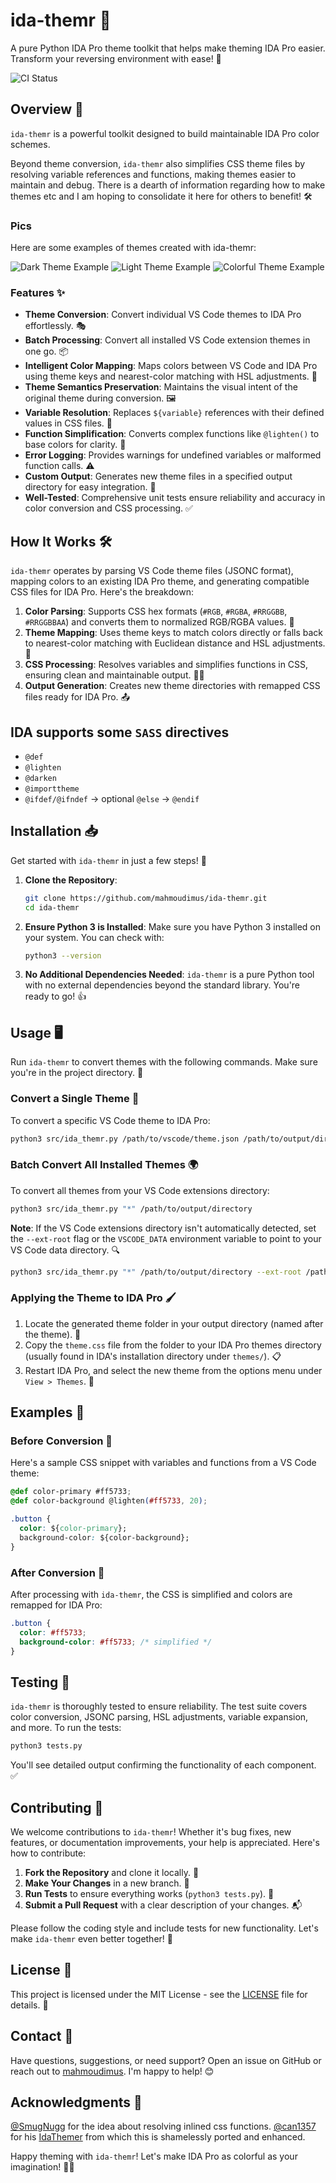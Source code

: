 # ida-themr 🎨

A pure Python IDA Pro theme toolkit that helps make theming IDA Pro easier. Transform your reversing environment with ease! 🚀

![CI Status](https://github.com/mahmoudimus/ida-themr/actions/workflows/python.yml/badge.svg)

## Overview 🌟

`ida-themr` is a powerful toolkit designed to build maintainable IDA Pro color schemes. 

Beyond theme conversion, `ida-themr` also simplifies CSS theme files by resolving variable references and functions, making themes easier to maintain and debug. There is a dearth of information regarding how to make themes etc and I am hoping to consolidate it here for others to benefit! 🛠️

### Pics

Here are some examples of themes created with ida-themr:

![Dark Theme Example](img/qt-style-switcher.png)
![Light Theme Example](img/stylesheet-editor-and-processor.png)
![Colorful Theme Example](img/widget-inspector.png)

### Features ✨

- **Theme Conversion**: Convert individual VS Code themes to IDA Pro effortlessly. 🎭
- **Batch Processing**: Convert all installed VS Code extension themes in one go. 📦
- **Intelligent Color Mapping**: Maps colors between VS Code and IDA Pro using theme keys and nearest-color matching with HSL adjustments. 🌈
- **Theme Semantics Preservation**: Maintains the visual intent of the original theme during conversion. 🖼️
- **Variable Resolution**: Replaces `${variable}` references with their defined values in CSS files. 🔄
- **Function Simplification**: Converts complex functions like `@lighten()` to base colors for clarity. 🧹
- **Error Logging**: Provides warnings for undefined variables or malformed function calls. ⚠️
- **Custom Output**: Generates new theme files in a specified output directory for easy integration. 📁
- **Well-Tested**: Comprehensive unit tests ensure reliability and accuracy in color conversion and CSS processing. ✅

## How It Works 🛠️

`ida-themr` operates by parsing VS Code theme files (JSONC format), mapping colors to an existing IDA Pro theme, and generating compatible CSS files for IDA Pro. Here's the breakdown:

1. **Color Parsing**: Supports CSS hex formats (`#RGB`, `#RGBA`, `#RRGGBB`, `#RRGGBBAA`) and converts them to normalized RGB/RGBA values. 🎨
2. **Theme Mapping**: Uses theme keys to match colors directly or falls back to nearest-color matching with Euclidean distance and HSL adjustments. 📏
3. **CSS Processing**: Resolves variables and simplifies functions in CSS, ensuring clean and maintainable output. 🧑‍💻
4. **Output Generation**: Creates new theme directories with remapped CSS files ready for IDA Pro. 📤

## IDA supports some `SASS` directives

- `@def`
- `@lighten`
- `@darken`
- `@importtheme`
- `@ifdef/@ifndef` -> optional `@else` -> `@endif`

## Installation 📥

Get started with `ida-themr` in just a few steps! 🚀

1. **Clone the Repository**:

   ```bash
   git clone https://github.com/mahmoudimus/ida-themr.git
   cd ida-themr
   ```

2. **Ensure Python 3 is Installed**:
   Make sure you have Python 3 installed on your system. You can check with:

   ```bash
   python3 --version
   ```

3. **No Additional Dependencies Needed**:
   `ida-themr` is a pure Python tool with no external dependencies beyond the standard library. You're ready to go! 👍

## Usage 🖥️

Run `ida-themr` to convert themes with the following commands. Make sure you're in the project directory. 📂

### Convert a Single Theme 🎯

To convert a specific VS Code theme to IDA Pro:

```bash
python3 src/ida_themr.py /path/to/vscode/theme.json /path/to/output/directory
```

### Batch Convert All Installed Themes 🌍

To convert all themes from your VS Code extensions directory:

```bash
python3 src/ida_themr.py "*" /path/to/output/directory
```

**Note**: If the VS Code extensions directory isn't automatically detected, set the `--ext-root` flag or the `VSCODE_DATA` environment variable to point to your VS Code data directory. 🔍

```bash
python3 src/ida_themr.py "*" /path/to/output/directory --ext-root /path/to/vscode/extensions
```

### Applying the Theme to IDA Pro 🖌️

1. Locate the generated theme folder in your output directory (named after the theme). 📁
2. Copy the `theme.css` file from the folder to your IDA Pro themes directory (usually found in IDA's installation directory under `themes/`). 📋
3. Restart IDA Pro, and select the new theme from the options menu under `View > Themes`. 🎉

## Examples 📸

### Before Conversion 📝

Here's a sample CSS snippet with variables and functions from a VS Code theme:

```css
@def color-primary #ff5733;
@def color-background @lighten(#ff5733, 20);

.button {
  color: ${color-primary};
  background-color: ${color-background};
}
```

### After Conversion 🎨

After processing with `ida-themr`, the CSS is simplified and colors are remapped for IDA Pro:

```css
.button {
  color: #ff5733;
  background-color: #ff5733; /* simplified */
}
```

## Testing 🧪

`ida-themr` is thoroughly tested to ensure reliability. The test suite covers color conversion, JSONC parsing, HSL adjustments, variable expansion, and more. To run the tests:

```bash
python3 tests.py
```

You'll see detailed output confirming the functionality of each component. ✅

## Contributing 🤝

We welcome contributions to `ida-themr`! Whether it's bug fixes, new features, or documentation improvements, your help is appreciated. Here's how to contribute:

1. **Fork the Repository** and clone it locally. 🍴
2. **Make Your Changes** in a new branch. 🌿
3. **Run Tests** to ensure everything works (`python3 tests.py`). 🧪
4. **Submit a Pull Request** with a clear description of your changes. 📬

Please follow the coding style and include tests for new functionality. Let's make `ida-themr` even better together! 💪

## License 📜

This project is licensed under the MIT License - see the [LICENSE](LICENSE) file for details. 📄

## Contact 📧

Have questions, suggestions, or need support? Open an issue on GitHub or reach out to [mahmoudimus](https://github.com/mahmoudimus). I'm happy to help! 😊

## Acknowledgments 🙏

[@SmugNugg](github.com/SmugNugg) for the idea about resolving inlined css functions.
[@can1357](github.com/can1357) for his [IdaThemer](https://github.com/can1357/IdaThemer) from which this is shamelessly ported and enhanced.

Happy theming with `ida-themr`! Let's make IDA Pro as colorful as your imagination! 🎨🚀

